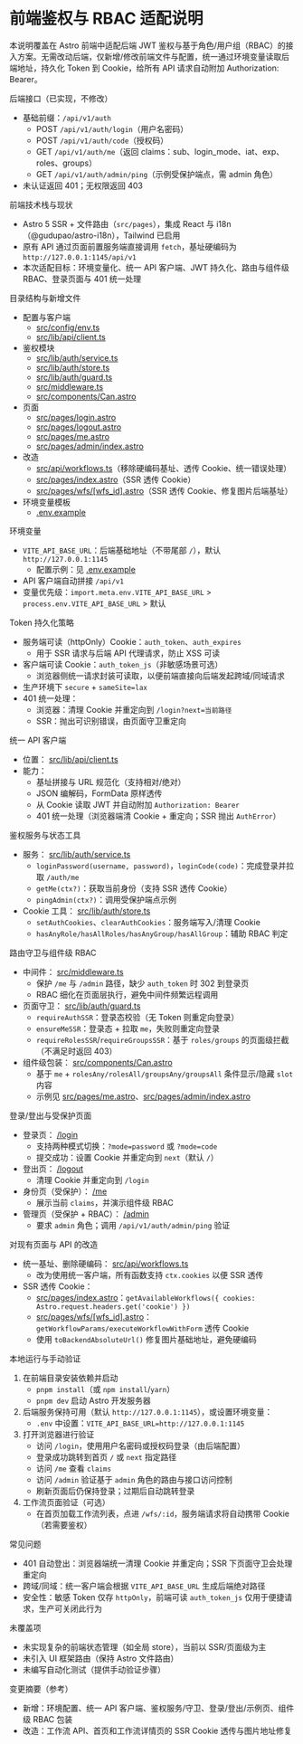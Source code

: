 # 前端鉴权与 RBAC 适配说明

本说明覆盖在 Astro 前端中适配后端 JWT 鉴权与基于角色/用户组（RBAC）的接入方案。无需改动后端，仅新增/修改前端文件与配置，统一通过环境变量读取后端地址，持久化 Token 到 Cookie，给所有 API 请求自动附加 Authorization: Bearer。

后端接口（已实现，不修改）
- 基础前缀：`/api/v1/auth`
  - POST `/api/v1/auth/login`（用户名密码）
  - POST `/api/v1/auth/code`（授权码）
  - GET  `/api/v1/auth/me`（返回 claims：sub、login_mode、iat、exp、roles、groups）
  - GET  `/api/v1/auth/admin/ping`（示例受保护端点，需 admin 角色）
- 未认证返回 401；无权限返回 403

前端技术栈与现状
- Astro 5 SSR + 文件路由（`src/pages`），集成 React 与 i18n（@gudupao/astro-i18n），Tailwind 已启用
- 原有 API 通过页面前置服务端直接调用 `fetch`，基址硬编码为 `http://127.0.0.1:1145/api/v1`
- 本次适配目标：环境变量化、统一 API 客户端、JWT 持久化、路由与组件级 RBAC、登录页面与 401 统一处理

目录结构与新增文件
- 配置与客户端
  - [src/config/env.ts](./src/config/env.ts)
  - [src/lib/api/client.ts](./src/lib/api/client.ts)
- 鉴权模块
  - [src/lib/auth/service.ts](./src/lib/auth/service.ts)
  - [src/lib/auth/store.ts](./src/lib/auth/store.ts)
  - [src/lib/auth/guard.ts](./src/lib/auth/guard.ts)
  - [src/middleware.ts](./src/middleware.ts)
  - [src/components/Can.astro](./src/components/Can.astro)
- 页面
  - [src/pages/login.astro](./src/pages/login.astro)
  - [src/pages/logout.astro](./src/pages/logout.astro)
  - [src/pages/me.astro](./src/pages/me.astro)
  - [src/pages/admin/index.astro](./src/pages/admin/index.astro)
- 改造
  - [src/api/workflows.ts](./src/api/workflows.ts)（移除硬编码基址、透传 Cookie、统一错误处理）
  - [src/pages/index.astro](./src/pages/index.astro)（SSR 透传 Cookie）
  - [src/pages/wfs/[wfs_id].astro](./src/pages/wfs/%5Bwfs_id%5D.astro)（SSR 透传 Cookie、修复图片后端基址）
- 环境变量模板
  - [.env.example](./.env.example)

环境变量
- `VITE_API_BASE_URL`：后端基础地址（不带尾部 `/`），默认 `http://127.0.0.1:1145`
  - 配置示例：见 [.env.example](./.env.example)
- API 客户端自动拼接 `/api/v1`
- 变量优先级：`import.meta.env.VITE_API_BASE_URL` > `process.env.VITE_API_BASE_URL` > 默认

Token 持久化策略
- 服务端可读（httpOnly）Cookie：`auth_token`、`auth_expires`
  - 用于 SSR 请求与后端 API 代理请求，防止 XSS 可读
- 客户端可读 Cookie：`auth_token_js`（非敏感场景可选）
  - 浏览器侧统一请求封装可读取，以便前端直接向后端发起跨域/同域请求
- 生产环境下 `secure` + `sameSite=lax`
- 401 统一处理：
  - 浏览器：清理 Cookie 并重定向到 `/login?next=当前路径`
  - SSR：抛出可识别错误，由页面守卫重定向

统一 API 客户端
- 位置： [src/lib/api/client.ts](./src/lib/api/client.ts)
- 能力：
  - 基址拼接与 URL 规范化（支持相对/绝对）
  - JSON 编解码，FormData 原样透传
  - 从 Cookie 读取 JWT 并自动附加 `Authorization: Bearer`
  - 401 统一处理（浏览器端清 Cookie + 重定向；SSR 抛出 `AuthError`）

鉴权服务与状态工具
- 服务： [src/lib/auth/service.ts](./src/lib/auth/service.ts)
  - `loginPassword(username, password)`，`loginCode(code)`：完成登录并拉取 `/auth/me`
  - `getMe(ctx?)`：获取当前身份（支持 SSR 透传 Cookie）
  - `pingAdmin(ctx?)`：调用受保护端点示例
- Cookie 工具： [src/lib/auth/store.ts](./src/lib/auth/store.ts)
  - `setAuthCookies`、`clearAuthCookies`：服务端写入/清理 Cookie
  - `hasAnyRole/hasAllRoles/hasAnyGroup/hasAllGroup`：辅助 RBAC 判定

路由守卫与组件级 RBAC
- 中间件： [src/middleware.ts](./src/middleware.ts)
  - 保护 `/me` 与 `/admin` 路径，缺少 `auth_token` 时 302 到登录页
  - RBAC 细化在页面层执行，避免中间件频繁远程调用
- 页面守卫： [src/lib/auth/guard.ts](./src/lib/auth/guard.ts)
  - `requireAuthSSR`：登录态校验（无 Token 则重定向登录）
  - `ensureMeSSR`：登录态 + 拉取 `me`，失败则重定向登录
  - `requireRolesSSR`/`requireGroupsSSR`：基于 `roles/groups` 的页面级拦截（不满足时返回 403）
- 组件级包装： [src/components/Can.astro](./src/components/Can.astro)
  - 基于 `me` + `rolesAny/rolesAll/groupsAny/groupsAll` 条件显示/隐藏 `slot` 内容
  - 示例见 [src/pages/me.astro](./src/pages/me.astro)、[src/pages/admin/index.astro](./src/pages/admin/index.astro)

登录/登出与受保护页面
- 登录页： [/login](./src/pages/login.astro)
  - 支持两种模式切换：`?mode=password` 或 `?mode=code`
  - 提交成功：设置 Cookie 并重定向到 `next`（默认 `/`）
- 登出页： [/logout](./src/pages/logout.astro)
  - 清理 Cookie 并重定向到 `/login`
- 身份页（受保护）： [/me](./src/pages/me.astro)
  - 展示当前 `claims`，并演示组件级 RBAC
- 管理页（受保护 + RBAC）： [/admin](./src/pages/admin/index.astro)
  - 要求 `admin` 角色；调用 `/api/v1/auth/admin/ping` 验证

对现有页面与 API 的改造
- 统一基址、删除硬编码： [src/api/workflows.ts](./src/api/workflows.ts)
  - 改为使用统一客户端，所有函数支持 `ctx.cookies` 以便 SSR 透传
- SSR 透传 Cookie：
  - [src/pages/index.astro](./src/pages/index.astro)：`getAvailableWorkflows({ cookies: Astro.request.headers.get('cookie') })`
  - [src/pages/wfs/[wfs_id].astro](./src/pages/wfs/%5Bwfs_id%5D.astro)：`getWorkflowParams/executeWorkflowWithForm` 透传 Cookie
  - 使用 `toBackendAbsoluteUrl()` 修复图片基础地址，避免硬编码

本地运行与手动验证
1. 在前端目录安装依赖并启动
   - `pnpm install`（或 `npm install`/`yarn`）
   - `pnpm dev` 启动 Astro 开发服务器
2. 后端服务保持可用（默认 `http://127.0.0.1:1145`），或设置环境变量：
   - `.env` 中设置：`VITE_API_BASE_URL=http://127.0.0.1:1145`
3. 打开浏览器进行验证
   - 访问 `/login`，使用用户名密码或授权码登录（由后端配置）
   - 登录成功跳转到首页 `/` 或 `next` 指定路径
   - 访问 `/me` 查看 `claims`
   - 访问 `/admin` 验证基于 `admin` 角色的路由与接口访问控制
   - 刷新页面后仍保持登录；过期后自动跳转登录
4. 工作流页面验证（可选）
   - 在首页加载工作流列表，点进 `/wfs/:id`，服务端请求将自动携带 Cookie（若需要鉴权）

常见问题
- 401 自动登出：浏览器端统一清理 Cookie 并重定向；SSR 下页面守卫会处理重定向
- 跨域/同域：统一客户端会根据 `VITE_API_BASE_URL` 生成后端绝对路径
- 安全性：敏感 Token 仅存 `httpOnly`，前端可读 `auth_token_js` 仅用于便捷请求，生产可关闭此行为

未覆盖项
- 未实现复杂的前端状态管理（如全局 store），当前以 SSR/页面级为主
- 未引入 UI 框架路由（保持 Astro 文件路由）
- 未编写自动化测试（提供手动验证步骤）

变更摘要（参考）
- 新增：环境配置、统一 API 客户端、鉴权服务/守卫、登录/登出/示例页、组件级 RBAC 包装
- 改造：工作流 API、首页和工作流详情页的 SSR Cookie 透传与图片地址修复